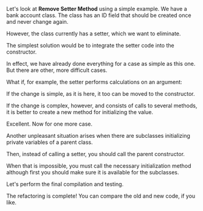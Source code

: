 Let's look at <b>Remove Setter Method</b> using a simple example. We have a bank account class. The class has an ID field that should be created once and never change again.

However, the class currently has a setter, which we want to eliminate.

The simplest solution would be to integrate the setter code into the constructor.

In effect, we have already done everything for a case as simple as this one. But there are other, more difficult cases.

What if, for example, the setter performs calculations on an argument:

If the change is simple, as it is here, it too can be moved to the constructor.

If the change is complex, however, and consists of calls to several methods, it is better to create a new method for initializing the value.

Excellent. Now for one more case.

Another unpleasant situation arises when there are subclasses initializing private variables of a parent class.

Then, instead of calling a setter, you should call the parent constructor.

When that is impossible, you must call the necessary initialization method although first you should make sure it is available for the subclasses.

Let's perform the final compilation and testing.

The refactoring is complete! You can compare the old and new code, if you like.